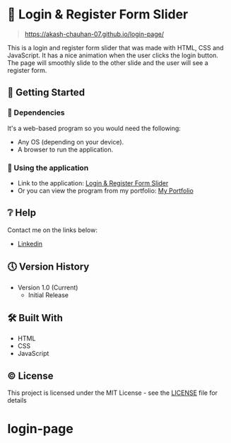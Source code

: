 # 📃 Login & Register Form Slider
> https://akash-chauhan-07.github.io/login-page/

This is a login and register form slider that was made with HTML, CSS and JavaScript. It has a nice animation when the user clicks the login button. The page will smoothly slide to the other slide and the user will see a register form.

## 🔧 Getting Started

### 📍 Dependencies

It's a web-based program so you would need the following:

* Any OS (depending on your device).
* A browser to run the application.

### 📍 Using the application

* Link to the application: [Login & Register Form Slider](https://akash-chauhan-07.github.io/login-page)
* Or you can view the program from my portfolio: [My Portfolio](https://akash-chauhan-07.github.io/portfolio/)

## ❔ Help

Contact me on the links below:
* [Linkedin](https://www.linkedin.com/in/akashchauhan07/)

## 🕔 Version History

* Version 1.0 (Current)
    * Initial Release

## 🛠 Built With

* HTML
* CSS
* JavaScript

## ©️ License

This project is licensed under the MIT License - see the [LICENSE](LICENSE) file for details
# login-page
